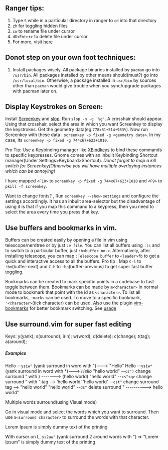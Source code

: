## Ranger tips:
 1. Type `S` while in a particular directory in ranger to `cd` into that directory
 2. `zh` for toggling hidden files
 3. `cw` to rename file under cursor
 4. `dD<Enter>` to delete file under cursor
 5.  For more, visit [here](https://wiki.josephhyatt.com/ranger/ranger-cheat-sheet)

## Donot step on your own foot techniques:

 1.  Install packages wisely. All package binaries installed by `pacman` go into `/usr/bin`.
		 All packages installed by other means should(must?) go into `/usr/local/bin`. 
		 Otherwise, a package installed in `usr/bin` by sources other than `pacman` would give 
		 trouble when you sync/upgrade packages with pacman later on.

## Display Keystrokes on Screen:

Install [Screenkey](https://gitlab.com/screenkey/screenkey) and [slop](https://github.com/naelstrof/slop). 
Run `slop -n -g '%g'`. A crosshair should appear. Using that crosshair, select the area in which you want 
Screenkey to display the keystrokes. Get the geometry data(eg:`778x81+514+983%`). Now run Screenkey with these
data : `screenkey -p fixed -g <geometry data>`. In my case, its `screenkey -p fixed -g 744x67+623+1010`.

Pro Tip: Use a Keybinding manager like [XBindkeys](https://wiki.archlinux.org/title/Xbindkeys) to bind these commands
to specific keypresses. Gnome comes with an inbuilt Keybinding Shortcut manager(Under Settings>Keyboard>Shortcut). 
*Donot forget to map a kill switch for Screenkey(Otherwise you will have multiple overlaying instances which can be annoying)*

I have mapped `<F10>` to `screenkey -p fixed -g 744x67+623+1010` and `<F9>` to `pkill -f screenkey`.

Want to change fonts? , Run `screenkey --show-settings` and configure the settings accordingly. It has an inbuilt area-selector
but the disadvantage of using it is that if you map this command to a keypress, then you need to select the area every time you 
press that key.

## Use buffers and bookmarks in vim.
Buffers can be created easily by opening a file in vim using telescope/nerdtree or by just `:e file`.
You can list all buffers using `:ls` and to switch to a particular buffer, just `:b<buffer no.>`. Alternatively,
after installing telescope, you can map `:Telescope buffer` to `<leader>fb` to get a quick and interactive access to all the buffers.
Pro tip : Map `C-l` to `:bn`(buffer-next) and `C-h` to `:bp`(buffer-previous) to get super fast buffer toggling.

Bookmarks can be created to mark specific points in a codebase to fast toggle between them. Bookmarks can be made by `m<character>` in normal
mode to bookmark that point with the id as `<character>`. To list all bookmarks, `:marks` can be used. To move to a specific bookmark,
`'<character>`(tick character) can be used.
Also use the plugin [vim-bookmarks](https://github.com/MattesGroeger/vim-bookmarks) for better bookmark switching.
See [usage](https://github.com/MattesGroeger/vim-bookmarks/blob/master/README.md#usage)

## Use surround.vim for super fast editing
Keys:
y(yank); s(surround); i(in); w(word); d(delete); c(change); t(tag); a(around);

##### Examples
Hello --`ysiw"` (yank surround in word with ")---> "Hello"
Hello --`ysiw*` (yank surround in word with *)---> *Hello*
"hello world" --`cs")` change surround " with ) -------> (hello world)
"hello world" --`cs"<q>` change surround " with <q> tag --> <q>hello world</q>
<q>hello world</q> --`cst"` change surround tag --> "hello world"
"hello world" --`ds"` delete surround " ----------> hello world

Multiple words surround(using Visual mode)

Go in visual mode and select the words which you want to surround.
Then use `S<surround character>` to surround the words with that character.

Lorem Ipsum is simply dummy text of the printing 

With cursor on L, `ys2aw"` (yank surround 2 around words with ") => "Lorem Ipsum" is simply dummy text of the printing 
